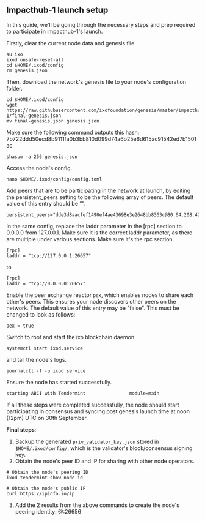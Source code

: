 

## Impacthub-1 launch setup

In this guide, we'll be going through the necessary steps and prep required to participate in impacthub-1's launch.

Firstly, clear the current node data and genesis file.

```
su ixo
ixod unsafe-reset-all
cd $HOME/.ixod/config
rm genesis.json
```

Then, download the network's genesis file to your node's configuration folder.

```
cd $HOME/.ixod/config
wget https://raw.githubusercontent.com/ixofoundation/genesis/master/impacthub-1/final-genesis.json
mv final-genesis.json genesis.json
```

Make sure the following command outputs this hash: 7b722ddd50ecd8b9111fa0b3bb810d099d74a6b25e6d615ac91542ed7b1501ac
```
shasum -a 256 genesis.json
```

Access the node's config. 

```text
nano $HOME/.ixod/config/config.toml
```

Add peers that are to be participating in the network at launch, by editing the persistent_peers setting to be the following array of peers. The default value of this entry should be "".

```
persistent_peers="dde3d8aacfef1490ef4ae43698e3e2648bb8363c@80.64.208.42:26656,f0d4546fa5e0c2d84a4244def186b9da3c12ba1a@46.166.138.214:26656,c95af93f0386f8e19e65997262c9f874d1901dc5@18.163.242.188:26656,cbe8c6a5a77f861db8edb1426b734f2cf1fa4020@18.166.133.210:26656,36e4738c7efcf353d3048e5e6073406d045bae9d@80.64.208.43:26656"
```

In the same config, replace the laddr parameter in the [rpc] section to 0.0.0.0 from 127.0.0.1. Make sure it is the correct laddr parameter, as there are multiple under various sections. Make sure it's the rpc section.
```
[rpc]
laddr = "tcp://127.0.0.1:26657"
```
to 
```
[rpc]
laddr = "tcp://0.0.0.0:26657"
```



Enable the peer exchange reactor `pex`, which enables nodes to share each other's peers. This ensures your node discovers other peers on the network. The default value of this entry may be "false". This must be changed to look as follows:

```text
pex = true 
```

Switch to root and start the ixo blockchain daemon.

```text
systemctl start ixod.service
```

and tail the node's logs.

```text
journalctl -f -u ixod.service
```

Ensure the node has started successfully.

```text
starting ABCI with Tendermint                module=main
```

If all these steps were completed successfully, the node should start participating in consensus and syncing post genesis launch time at noon (12pm) UTC on 30th September. 


**Final steps**:

1. Backup the generated `priv_validator_key.json` stored in `$HOME/.ixod/config/`, which is the validator's block/consensus signing key.
2. Obtain the node's peer ID and IP for sharing with other node operators.

```text
# Obtain the node's peering ID
ixod tendermint show-node-id

# Obtain the node's public IP
curl https://ipinfo.io/ip
```
3. Add the 2 results from the above commands to create the node's peering identity: <ID>@<IP>:26656
